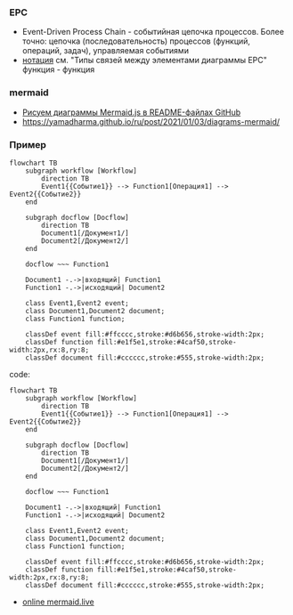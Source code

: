 ### EPC 
- Event-Driven Process Chain - событийная цепочка процессов. Более точно: цепочка (последовательность) процессов (функций, операций, задач), управляемая событиями
- [нотация](https://www.businessstudio.ru/help/docs/current/doku.php/ru/csdesign/bpmodeling/epc_notation) см. "Типы связей между элементами диаграммы EPC" функция - функция 

### mermaid
- [Рисуем диаграммы Mermaid.js в README-файлах GitHub](https://habr.com/ru/articles/652867)
- https://yamadharma.github.io/ru/post/2021/01/03/diagrams-mermaid/
### Пример
``` mermaid
flowchart TB
    subgraph workflow [Workflow]
        direction TB
        Event1{{Событие1}} --> Function1[Операция1] --> Event2{{Событие2}}
    end
    
    subgraph docflow [Docflow]
        direction TB
        Document1[/Документ1/]
        Document2[/Документ2/]
    end
    
    docflow ~~~ Function1
    
    Document1 -.->|входящий| Function1
    Function1 -.->|исходящий| Document2

    class Event1,Event2 event;
    class Document1,Document2 document;
    class Function1 function;
    
    classDef event fill:#ffcccc,stroke:#d6b656,stroke-width:2px;
    classDef function fill:#e1f5e1,stroke:#4caf50,stroke-width:2px,rx:8,ry:8;
    classDef document fill:#cccccc,stroke:#555,stroke-width:2px;
```
code:
```
flowchart TB
    subgraph workflow [Workflow]
        direction TB
        Event1{{Событие1}} --> Function1[Операция1] --> Event2{{Событие2}}
    end
    
    subgraph docflow [Docflow]
        direction TB
        Document1[/Документ1/]
        Document2[/Документ2/]
    end
    
    docflow ~~~ Function1
    
    Document1 -.->|входящий| Function1
    Function1 -.->|исходящий| Document2

    class Event1,Event2 event;
    class Document1,Document2 document;
    class Function1 function;
    
    classDef event fill:#ffcccc,stroke:#d6b656,stroke-width:2px;
    classDef function fill:#e1f5e1,stroke:#4caf50,stroke-width:2px,rx:8,ry:8;
    classDef document fill:#cccccc,stroke:#555,stroke-width:2px;
```
- [online mermaid.live](https://mermaid.live/edit#pako:eNqFU8tu00AU_ZXRdOukftuZSF1AYMcOCYk4C9ceJ1ZtTzQZk5TUERSBhFh0w7pS_wAQkQLi8Qszf8T4ETd1FtyN7_Wcc-6581jDgIQYIghAlJBlMPMpA88feRmQscjPp9Sfz8CS0ItyGYxfNNmkRpQRxhQHLCZZyyvjySucMW295nf8D_8qPolrvuNbrShAr3cGnuZZRdHG_Jb_5Vvxhn8RH_hO3GiTClDR9S5dL4q6A87COukYDUlQ-xzVyX9tSlyelk7Hp_yzbPVTvOO_-Jb_Ftfa6eQYpx_j9D2uY2rvZbPZ3M97CGh7g16_d3bFv4n3Uvm7uBEf5bA_rrqstmzwO_G2y2htelnNCRJ_sWgOQ6k3FeDyMzxcb50orUBpv8oeAO8tRE02PJyoAo1wVLcAUZwk6CSKAhnKglFygdFJaJ_blt2UvWUcshnS56thR2Gv34hgLbKw1oqYgR9Z6pGIQlfIVeglcrty-2kauSB44MmyrGNDUIFTGocQMZpjBaaYpn5ZwnWp7UE2wyn2IJJpiCM_T5gHvayQtLmfvSQk3TMpyacziCI_Wcgqn4c-w6PYlzc2bf9SeXkwfUzyjEGkOYNKBKI1XEGkG3bfNnTXdAaqaTiqbSrwUqIMtz9wXMc2VUN19IFVKPB11Vbt26Zhu6btWrqh6palKRCHMSP0Wf3Yqzdf_APIGXD7)

